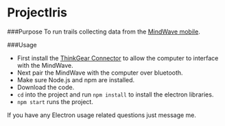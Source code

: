 # ProjectIris
###Purpose
To run trails collecting data from the [MindWave mobile](http://store.neurosky.com/pages/mindwave). 

###Usage
- First install the [ThinkGear Connector](http://developer.neurosky.com/docs/doku.php?id=thinkgear_connector_tgc) to allow the computer to interface with the MindWave.
- Next pair the MindWave with the computer over bluetooth.
- Make sure Node.js and npm are installed. 
- Download the code.
- `cd` into the project and run `npm install` to install the electron libraries.
- `npm start` runs the project. 

If you have any Electron usage related questions just message me. 
